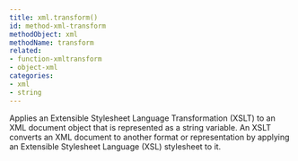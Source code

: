 ```yaml
---
title: xml.transform()
id: method-xml-transform
methodObject: xml
methodName: transform
related:
- function-xmltransform
- object-xml
categories:
- xml
- string
---
```


Applies an Extensible Stylesheet Language Transformation (XSLT)
to an XML document object that is represented as a string
variable. An XSLT converts an XML document to another format
or representation by applying an Extensible Stylesheet
Language (XSL) stylesheet to it.
